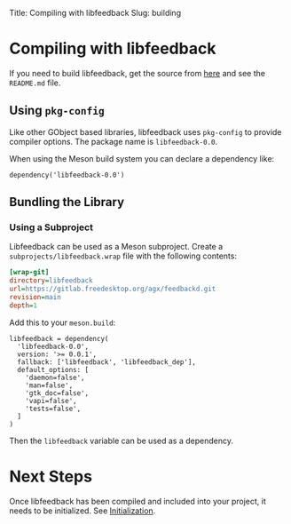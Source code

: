 Title: Compiling with libfeedback
Slug: building

# Compiling with libfeedback

If you need to build libfeedback, get the source from
[here](https://gitlab.freedesktop.org/agx/feedbackd) and see the `README.md` file.

## Using `pkg-config`

Like other GObject based libraries, libfeedback uses `pkg-config` to provide compiler
options. The package name is `libfeedback-0.0`.

When using the Meson build system you can declare a dependency like:

```meson
dependency('libfeedback-0.0')
```

## Bundling the Library

### Using a Subproject

Libfeedback can be used as a Meson subproject.  Create a
`subprojects/libfeedback.wrap` file with the following contents:

```ini
[wrap-git]
directory=libfeedback
url=https://gitlab.freedesktop.org/agx/feedbackd.git
revision=main
depth=1
```

Add this to your `meson.build`:

```meson
libfeedback = dependency(
  'libfeedback-0.0',
  version: '>= 0.0.1',
  fallback: ['libfeedback', 'libfeedback_dep'],
  default_options: [
    'daemon=false',
    'man=false',
    'gtk_doc=false',
    'vapi=false',
    'tests=false',
  ]
)
```

Then the `libfeedback` variable can be used as a dependency.

# Next Steps

Once libfeedback has been compiled and included into your project, it needs to be
initialized. See [Initialization](initialization.html).
